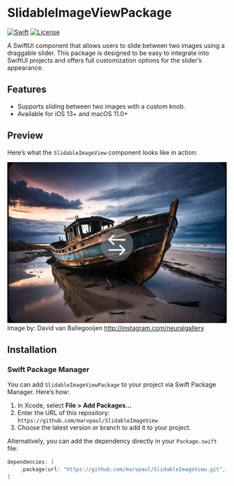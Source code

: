 # SlidableImageViewPackage

[![Swift](https://img.shields.io/badge/Swift-5.5-orange.svg)](https://swift.org)
[![License](https://img.shields.io/cocoapods/l/SlidableImageViewPackage.svg?style=flat)](https://github.com/marvpaul/SlidableImageView/blob/master/LICENSE)

A SwiftUI component that allows users to slide between two images using a draggable slider. This package is designed to be easy to integrate into SwiftUI projects and offers full customization options for the slider’s appearance.

## Features

- Supports sliding between two images with a custom knob.
- Available for iOS 13+ and macOS 11.0+

## Preview

Here’s what the `SlidableImageView` component looks like in action:

![SlidableImageView Preview](./showcase.png)
Image by: David van Ballegooijen
http://instagram.com/neuralgallery

## Installation

### Swift Package Manager

You can add `SlidableImageViewPackage` to your project via Swift Package Manager. Here’s how:

1. In Xcode, select **File > Add Packages...**
2. Enter the URL of this repository:  
   `https://github.com/marvpaul/SlidableImageView`
3. Choose the latest version or branch to add it to your project.

Alternatively, you can add the dependency directly in your `Package.swift` file:

```swift
dependencies: [
    .package(url: "https://github.com/marvpaul/SlidableImageView.git", from: "1.0.0")
]
```
